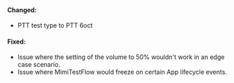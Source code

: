 #### Changed:
- PTT test type to PTT 6oct



#### Fixed:
- Issue where the setting of the volume to 50% wouldn't work in an edge case scenario.
- Issue where MimiTestFlow would freeze on certain App lifecycle events.


